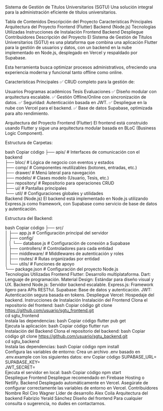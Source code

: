Sistema de Gestión de Títulos Universitarios (SGTU)
Una solución integral para la administración eficiente de títulos universitarios.


Tabla de Contenidos
Descripción del Proyecto
Características Principales
Arquitectura del Proyecto
Frontend (Flutter)
Backend (Node.js)
Tecnologías Utilizadas
Instrucciones de Instalación
Frontend
Backend
Despliegue
Contribuidores
Descripción del Proyecto
El Sistema de Gestión de Títulos Universitarios (SGTU) es una plataforma que combina una aplicación Flutter para la gestión de usuarios y datos, con un backend en la nube implementado en Node.js, desplegado en Vercel y respaldado por Supabase.

Esta herramienta busca optimizar procesos administrativos, ofreciendo una experiencia moderna y funcional tanto offline como online.

Características Principales
✅ CRUD completo para la gestión de:

Usuarios
Programas académicos
Tesis
Evaluaciones
✅ Diseño modular con arquitectura escalable.
✅ Gestión Offline/Online con sincronización de datos.
✅ Seguridad: Autenticación basada en JWT.
✅ Despliegue en la nube con Vercel para el backend.
✅ Base de datos Supabase, optimizada para alto rendimiento.

Arquitectura del Proyecto
Frontend (Flutter)
El frontend está construido usando Flutter y sigue una arquitectura modular basada en BLoC (Business Logic Component).

Estructura de Carpetas:

bash
Copiar código
├── apis/               # Interfaces de comunicación con el backend  
├── bloc/               # Lógica de negocio con eventos y estados  
├── comp/               # Componentes reutilizables (botones, entradas, etc.)  
├── drawer/             # Menú lateral para navegación  
├── modelo/             # Clases modelo (Usuario, Tesis, etc.)  
├── repository/         # Repositorio para operaciones CRUD  
├── ui/                 # Pantallas principales  
└── util/               # Configuraciones globales y utilidades  
Backend (Node.js)
El backend está implementado en Node.js utilizando Express.js como framework, con Supabase como servicio de base de datos y autenticación.

Estructura del Backend:

bash
Copiar código
├── src/  
│   ├── app.js           # Configuración principal del servidor  
│   ├── config/  
│   │   └── database.js  # Configuración de conexión a Supabase  
│   ├── controllers/     # Controladores para cada entidad  
│   ├── middleware/      # Middlewares de autenticación y roles  
│   ├── routes/          # Rutas organizadas por entidad  
│   └── utils/           # Funciones de apoyo  
└── package.json         # Configuración del proyecto Node.js  
Tecnologías Utilizadas
Frontend
Flutter: Desarrollo multiplataforma.
Dart: Lenguaje de programación.
Material Design: Estándar para diseño visual y UX.
Backend
Node.js: Servidor backend escalable.
Express.js: Framework ligero para APIs RESTful.
Supabase: Base de datos y autenticación.
JWT: Autenticación segura basada en tokens.
Despliegue
Vercel: Hospedaje del backend.
Instrucciones de Instalación
Instalación del Frontend
Clona el repositorio del frontend:
bash
Copiar código
git clone https://github.com/usuario/sgtu_frontend.git  
cd sgtu_frontend  
Instala las dependencias:
bash
Copiar código
flutter pub get  
Ejecuta la aplicación:
bash
Copiar código
flutter run  
Instalación del Backend
Clona el repositorio del backend:
bash
Copiar código
git clone https://github.com/usuario/sgtu_backend.git  
cd sgtu_backend  
Instala las dependencias:
bash
Copiar código
npm install  
Configura las variables de entorno:
Crea un archivo .env basado en .env.example con los siguientes datos:
env
Copiar código
SUPABASE_URL=<URL de Supabase>  
SUPABASE_KEY=<Clave de Supabase>  
JWT_SECRET=<Tu clave JWT secreta>  
Ejecuta el servidor en local:
bash
Copiar código
npm start  
Despliegue
Frontend
Despliegue recomendado en Firebase Hosting o Netlify.
Backend
Desplegado automáticamente en Vercel.
Asegúrate de configurar correctamente las variables de entorno en Vercel.
Contribuidores
Nombre	Rol
Ciro Wagner	Líder de desarrollo
Alex Coila	Arquitectura del backend
Fabrizio Yerald Sánchez	Diseño del frontend
Para cualquier consulta o sugerencia, no dudes en contactarnos.